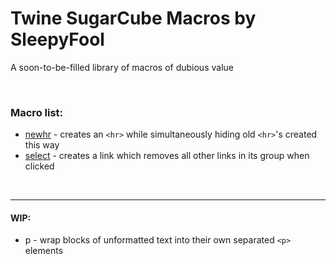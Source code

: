 # Twine SugarCube Macros by SleepyFool
A soon-to-be-filled library of macros of dubious value

&nbsp;

### Macro list:

  - [newhr](https://github.com/SleepyFool-gh/Sleepy-macros/tree/main/newhr-macro) - creates an `<hr>` while simultaneously hiding old `<hr>`'s created this way
  - [select](https://github.com/SleepyFool-gh/Sleepy-macros/tree/main/select-macro) - creates a link which removes all other links in its group when clicked

&nbsp;

___

#### WIP:

  - p - wrap blocks of unformatted text into their own separated `<p>` elements

